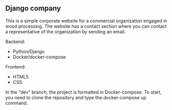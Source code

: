 <!-- ABOUT THE PROJECT -->
## Django company

This is a simple corporate website for a commercial organization engaged in wood processing. The website has a contact section where you can contact a representative of the organization by sending an email.

Backend:
* Python/Django
* Docker/docker-compose

Frontend:
* HTML5
* CSS

In the "dev" branch, the project is formatted in Docker-compose. To start, you need to clone the repository and type the docker-compose up command.

